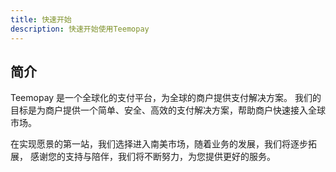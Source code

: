 ```yaml
---
title: 快速开始
description: 快速开始使用Teemopay
---
```


## 简介

Teemopay 是一个全球化的支付平台，为全球的商户提供支付解决方案。
我们的目标是为商户提供一个简单、安全、高效的支付解决方案，帮助商户快速接入全球市场。

在实现愿景的第一站，我们选择进入南美市场，随着业务的发展，我们将逐步拓展，
感谢您的支持与陪伴，我们将不断努力，为您提供更好的服务。
